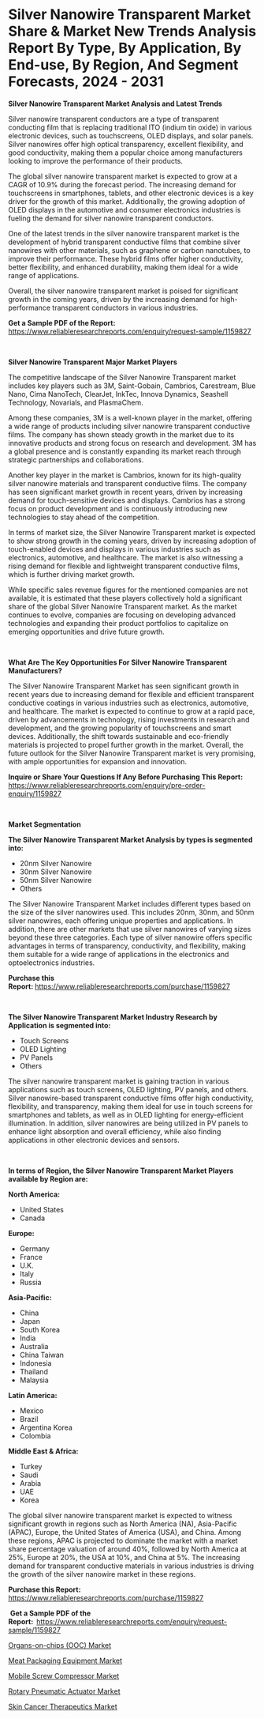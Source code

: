 <p><h1>Silver Nanowire Transparent Market Share & Market New Trends Analysis Report By Type, By Application, By End-use, By Region, And Segment Forecasts, 2024 - 2031</h1></p><p><strong>Silver Nanowire Transparent Market Analysis and Latest Trends</strong></p>
<p><p>Silver nanowire transparent conductors are a type of transparent conducting film that is replacing traditional ITO (indium tin oxide) in various electronic devices, such as touchscreens, OLED displays, and solar panels. Silver nanowires offer high optical transparency, excellent flexibility, and good conductivity, making them a popular choice among manufacturers looking to improve the performance of their products.</p><p>The global silver nanowire transparent market is expected to grow at a CAGR of 10.9% during the forecast period. The increasing demand for touchscreens in smartphones, tablets, and other electronic devices is a key driver for the growth of this market. Additionally, the growing adoption of OLED displays in the automotive and consumer electronics industries is fueling the demand for silver nanowire transparent conductors.</p><p>One of the latest trends in the silver nanowire transparent market is the development of hybrid transparent conductive films that combine silver nanowires with other materials, such as graphene or carbon nanotubes, to improve their performance. These hybrid films offer higher conductivity, better flexibility, and enhanced durability, making them ideal for a wide range of applications.</p><p>Overall, the silver nanowire transparent market is poised for significant growth in the coming years, driven by the increasing demand for high-performance transparent conductors in various industries.</p></p>
<p><strong>Get a Sample PDF of the Report:&nbsp;</strong> <a href="https://www.reliableresearchreports.com/enquiry/request-sample/1159827">https://www.reliableresearchreports.com/enquiry/request-sample/1159827</a></p>
<p>&nbsp;</p>
<p><strong>Silver Nanowire Transparent Major Market Players</strong></p>
<p><p>The competitive landscape of the Silver Nanowire Transparent market includes key players such as 3M, Saint-Gobain, Cambrios, Carestream, Blue Nano, Cima NanoTech, ClearJet, InkTec, Innova Dynamics, Seashell Technology, Novarials, and PlasmaChem.</p><p>Among these companies, 3M is a well-known player in the market, offering a wide range of products including silver nanowire transparent conductive films. The company has shown steady growth in the market due to its innovative products and strong focus on research and development. 3M has a global presence and is constantly expanding its market reach through strategic partnerships and collaborations.</p><p>Another key player in the market is Cambrios, known for its high-quality silver nanowire materials and transparent conductive films. The company has seen significant market growth in recent years, driven by increasing demand for touch-sensitive devices and displays. Cambrios has a strong focus on product development and is continuously introducing new technologies to stay ahead of the competition.</p><p>In terms of market size, the Silver Nanowire Transparent market is expected to show strong growth in the coming years, driven by increasing adoption of touch-enabled devices and displays in various industries such as electronics, automotive, and healthcare. The market is also witnessing a rising demand for flexible and lightweight transparent conductive films, which is further driving market growth.</p><p>While specific sales revenue figures for the mentioned companies are not available, it is estimated that these players collectively hold a significant share of the global Silver Nanowire Transparent market. As the market continues to evolve, companies are focusing on developing advanced technologies and expanding their product portfolios to capitalize on emerging opportunities and drive future growth.</p></p>
<p>&nbsp;</p>
<p><strong>What Are The Key Opportunities For Silver Nanowire Transparent Manufacturers?</strong></p>
<p><p>The Silver Nanowire Transparent Market has seen significant growth in recent years due to increasing demand for flexible and efficient transparent conductive coatings in various industries such as electronics, automotive, and healthcare. The market is expected to continue to grow at a rapid pace, driven by advancements in technology, rising investments in research and development, and the growing popularity of touchscreens and smart devices. Additionally, the shift towards sustainable and eco-friendly materials is projected to propel further growth in the market. Overall, the future outlook for the Silver Nanowire Transparent market is very promising, with ample opportunities for expansion and innovation.</p></p>
<p><strong>Inquire or Share Your Questions If Any Before Purchasing This Report:</strong> <a href="https://www.reliableresearchreports.com/enquiry/pre-order-enquiry/1159827">https://www.reliableresearchreports.com/enquiry/pre-order-enquiry/1159827</a></p>
<p>&nbsp;</p>
<p><strong>Market Segmentation</strong></p>
<p><strong>The Silver Nanowire Transparent Market Analysis by types is segmented into:</strong></p>
<p><ul><li>20nm Silver Nanowire</li><li>30nm Silver Nanowire</li><li>50nm Silver Nanowire</li><li>Others</li></ul></p>
<p><p>The Silver Nanowire Transparent Market includes different types based on the size of the silver nanowires used. This includes 20nm, 30nm, and 50nm silver nanowires, each offering unique properties and applications. In addition, there are other markets that use silver nanowires of varying sizes beyond these three categories. Each type of silver nanowire offers specific advantages in terms of transparency, conductivity, and flexibility, making them suitable for a wide range of applications in the electronics and optoelectronics industries.</p></p>
<p><strong>Purchase this Report:&nbsp;</strong><a href="https://www.reliableresearchreports.com/purchase/1159827">https://www.reliableresearchreports.com/purchase/1159827</a></p>
<p>&nbsp;</p>
<p><strong>The Silver Nanowire Transparent Market Industry Research by Application is segmented into:</strong></p>
<p><ul><li>Touch Screens</li><li>OLED Lighting</li><li>PV Panels</li><li>Others</li></ul></p>
<p><p>The silver nanowire transparent market is gaining traction in various applications such as touch screens, OLED lighting, PV panels, and others. Silver nanowire-based transparent conductive films offer high conductivity, flexibility, and transparency, making them ideal for use in touch screens for smartphones and tablets, as well as in OLED lighting for energy-efficient illumination. In addition, silver nanowires are being utilized in PV panels to enhance light absorption and overall efficiency, while also finding applications in other electronic devices and sensors.</p></p>
<p>&nbsp;</p>
<p><strong>In terms of Region, the Silver Nanowire Transparent Market Players available by Region are:</strong></p>
<p>
    <p> <strong> North America: </strong>
        <ul>
            <li>United States</li>
            <li>Canada</li>
        </ul>
        </p> 
    <p> <strong> Europe: </strong>
        <ul>
            <li>Germany</li>
            <li>France</li>
            <li>U.K.</li>
            <li>Italy</li>
            <li>Russia</li>
        </ul>
        </p> 
    <p> <strong> Asia-Pacific: </strong>
        <ul>
            <li>China</li>
            <li>Japan</li>
            <li>South Korea</li>
            <li>India</li>
            <li>Australia</li>
            <li>China Taiwan</li>
            <li>Indonesia</li>
            <li>Thailand</li>
            <li>Malaysia</li>
        </ul>
        </p> 
    <p> <strong> Latin America: </strong>
        <ul>
            <li>Mexico</li>
            <li>Brazil</li>
            <li>Argentina Korea</li>
            <li>Colombia</li>
        </ul>
        </p> 
    <p> <strong> Middle East & Africa: </strong>
        <ul>
            <li>Turkey</li>
            <li>Saudi</li>
            <li>Arabia</li>
            <li>UAE</li>
            <li>Korea</li>
        </ul>
    </p>
    </p>
<p><p>The global silver nanowire transparent market is expected to witness significant growth in regions such as North America (NA), Asia-Pacific (APAC), Europe, the United States of America (USA), and China. Among these regions, APAC is projected to dominate the market with a market share percentage valuation of around 40%, followed by North America at 25%, Europe at 20%, the USA at 10%, and China at 5%. The increasing demand for transparent conductive materials in various industries is driving the growth of the silver nanowire market in these regions.</p></p>
<p><strong>Purchase this Report: </strong><a href="https://www.reliableresearchreports.com/purchase/1159827">https://www.reliableresearchreports.com/purchase/1159827</a></p>
<p>&nbsp;<strong>Get a Sample PDF of the Report:&nbsp;&nbsp;</strong><a href="https://www.reliableresearchreports.com/enquiry/request-sample/1159827">https://www.reliableresearchreports.com/enquiry/request-sample/1159827</a></p>
<p><strong></strong></p>
<p><p><a href="https://github.com/khansimonweber1lqujlwoz15d/Market-Research-Report-List-1/blob/main/organs-on-chips-ooc-market.md">Organs-on-chips (OOC) Market</a></p><p><a href="https://medium.com/@jessicajones1965/meat-packaging-equipment-market-size-market-outlook-and-market-forecast-2024-to-2031-a041275b50fa">Meat Packaging Equipment Market</a></p><p><a href="https://medium.com/@gracedavis57/mobile-screw-compressor-market-insights-into-market-cagr-market-trends-and-growth-strategies-351bc4d6cddd">Mobile Screw Compressor Market</a></p><p><a href="https://medium.com/@gracedavis57/rotary-pneumatic-actuator-market-size-and-market-trends-complete-industry-overview-2024-to-2031-463187c0c177">Rotary Pneumatic Actuator Market</a></p><p><a href="https://github.com/Sherrillcrooksxa8i18ucf2m/Market-Research-Report-List-1/blob/main/skin-cancer-therapeutics-market.md">Skin Cancer Therapeutics Market</a></p></p>
